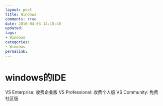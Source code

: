 ```yaml
---
layout: post
title: Windows
comments: true
date: 2016-04-03 14:15:40
updated:
tags:
- Windows
categories:
- Windows
permalink:
---
```


# windows的IDE

VS Enterprise: 收费企业版
VS Professional: 收费个人版
VS Community: 免费社区版

